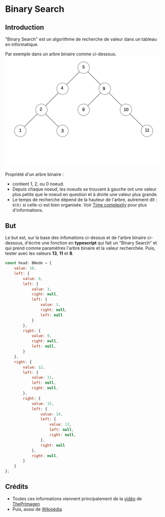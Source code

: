 # Binary Search

## Introduction

"Binary Search" est un algorithme de recherche de valeur dans un tableau en informatique.

Par exemple dans un arbre binaire comme ci-dessous.
![](./BinaryTree.jpg)

Propriété d'un arbre binaire :
- contient 1, 2, ou 0 noeud.
- Depuis chaque noeud, les noeuds se trouvant à gauche ont une valeur plus petite
que le noeud en question et à droite une valeur plus grande.
- Le temps de recherche dépend de la hauteur de l'arbre, autrement dit : `O(h)` 
si celle-ci est bien organisée. Voir [Time complexity](https://en.wikipedia.org/wiki/Time_complexity) pour plus d'informations.

## But

Le but est, sur la base des infomations ci-dessus et de l'arbre binaire 
ci-dessous, d'écrire une fonction en **typescript** qui fait un "Binary Search" et
qui prend comme paramètres l'arbre binaire et la valeur recherchée.
Puis, tester avec les valeurs **13**, **11** et **8**.

```javascript
const head: BNode = {
    value: 10,
    left: {
        value: 8,
        left: {
            value: 3,
            right: null,
            left: {
                value: 1,
                right: null,
                left: null
            }
        },
        right: {
            value: 9,
            right: null,
            left: null,
        }
    },
    right: {
        value: 12,
        left: {
            value: 11,
            left: null,
            right: null,
        },
        right: {
            value: 15,
            left: {
                value: 14,
                left: {
                    value: 13,
                    left: null,
                    right: null,
                },
                right: null
            },
            right: null,
        }
    }
};

```

## Crédits

- Toutes ces informations viennent principalement de la [vidéo](https://www.youtube.com/watch?v=1CRkRdDT4cA) de [ThePrimagen](https://github.com/ThePrimeagen)
- Puis, aussi de [Wikipédia](https://en.wikipedia.org/wiki/Binary_search_algorithm)


